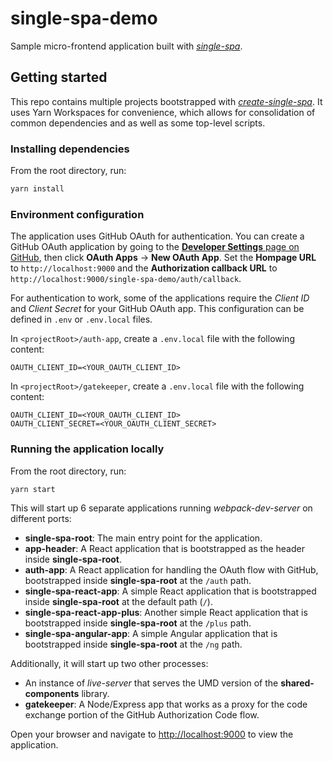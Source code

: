 # single-spa-demo

Sample micro-frontend application built with [_single-spa_](https://single-spa.js.org/).

## Getting started

This repo contains multiple projects bootstrapped with [_create-single-spa_](https://single-spa.js.org/docs/create-single-spa/).
It uses Yarn Workspaces for convenience, which allows for consolidation of common dependencies and as well as some top-level scripts.

### Installing dependencies

From the root directory, run:

```sh
yarn install
```

### Environment configuration

The application uses GitHub OAuth for authentication.
You can create a GitHub OAuth application by going to the [**Developer Settings** page on GitHub](https://github.com/settings/developers),
then click **OAuth Apps** -> **New OAuth App**.
Set the **Hompage URL** to `http://localhost:9000` and the **Authorization callback URL** to `http://localhost:9000/single-spa-demo/auth/callback`.

For authentication to work, some of the applications require the _Client ID_ and _Client Secret_ for your GitHub OAuth app.
This configuration can be defined in `.env` or `.env.local` files.

In `<projectRoot>/auth-app`, create a `.env.local` file with the following content:

```
OAUTH_CLIENT_ID=<YOUR_OAUTH_CLIENT_ID>
```

In `<projectRoot>/gatekeeper`, create a `.env.local` file with the following content:

```
OAUTH_CLIENT_ID=<YOUR_OAUTH_CLIENT_ID>
OAUTH_CLIENT_SECRET=<YOUR_OAUTH_CLIENT_SECRET>
```

### Running the application locally

From the root directory, run:

```sh
yarn start
```

This will start up 6 separate applications running _webpack-dev-server_ on different ports:

-   **single-spa-root**: The main entry point for the application.
-   **app-header**: A React application that is bootstrapped as the header inside **single-spa-root**.
-   **auth-app**: A React application for handling the OAuth flow with GitHub, bootstrapped inside **single-spa-root** at the `/auth` path.
-   **single-spa-react-app**: A simple React application that is bootstrapped inside **single-spa-root** at the default path (`/`).
-   **single-spa-react-app-plus**: Another simple React application that is bootstrapped inside **single-spa-root** at the `/plus` path.
-   **single-spa-angular-app**: A simple Angular application that is bootstrapped inside **single-spa-root** at the `/ng` path.

Additionally, it will start up two other processes:

-   An instance of _live-server_ that serves the UMD version of the **shared-components** library.
-   **gatekeeper**: A Node/Express app that works as a proxy for the code exchange portion of the GitHub Authorization Code flow.

Open your browser and navigate to [http://localhost:9000](http://localhost:9000) to view the application.
